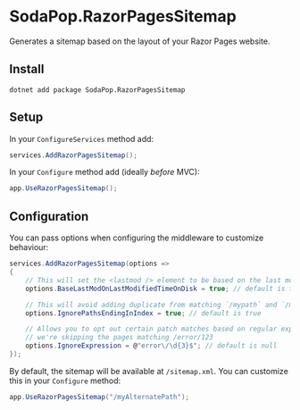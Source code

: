 # SodaPop.RazorPagesSitemap

Generates a sitemap based on the layout of your Razor Pages website.

## Install

```
dotnet add package SodaPop.RazorPagesSitemap
```

## Setup

In your `ConfigureServices` method add:

```csharp
services.AddRazorPagesSitemap();
```

In your `Configure` method add (ideally _before_ MVC):
```csharp
app.UseRazorPagesSitemap();
```

## Configuration

You can pass options when configuring the middleware to customize behaviour:

```csharp
services.AddRazorPagesSitemap(options =>
{
    // This will set the <lastmod /> element to be based on the last modified time on disk
    options.BaseLastModOnLastModifiedTimeOnDisk = true; // default is true

    // This will avoid adding duplicate from matching `/mypath` and `/mypath/index`
    options.IgnorePathsEndingInIndex = true; // default is true

    // Allows you to opt out certain patch matches based on regular expressions. In this case
    // we're skipping the pages matching /error/123
    options.IgnoreExpression = @"error\/\d{3}$"; // default is null
});
```

By default, the sitemap will be available at `/sitemap.xml`. You can customize this in your `Configure` method:

```csharp
app.UseRazorPagesSitemap("/myAlternatePath");
```

